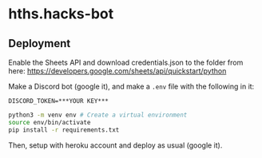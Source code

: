 # hths.hacks-bot

## Deployment

Enable the Sheets API and download credentials.json to the folder from here:
https://developers.google.com/sheets/api/quickstart/python

Make a Discord bot (google it), and make a `.env` file with the following in it:

```
DISCORD_TOKEN=***YOUR KEY***
```

```bash
python3 -m venv env # Create a virtual environment
source env/bin/activate
pip install -r requirements.txt
```

Then, setup with heroku account and deploy as usual (google it).

